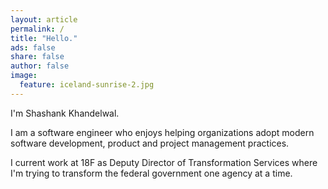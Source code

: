 ```yaml
---
layout: article 
permalink: /
title: "Hello."
ads: false
share: false
author: false
image:
  feature: iceland-sunrise-2.jpg
---
```

I'm Shashank Khandelwal.

I am a software engineer who enjoys helping organizations adopt modern software
development, product and project management practices.

I current work at 18F as Deputy Director of Transformation Services where I'm
trying to transform the federal government one agency at a time.

